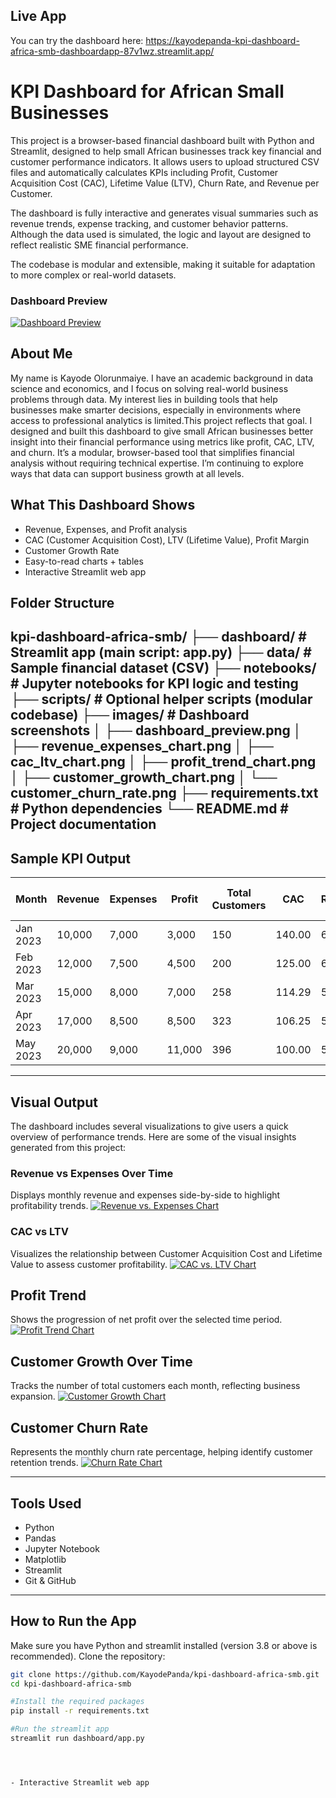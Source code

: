 
## Live App
You can try the dashboard here: https://kayodepanda-kpi-dashboard-africa-smb-dashboardapp-87v1wz.streamlit.app/


# KPI Dashboard for African Small Businesses

This project is a browser-based financial dashboard built with Python and Streamlit, designed to help small African businesses track key financial and customer performance indicators. It allows users to upload structured CSV files and automatically calculates KPIs including Profit, Customer Acquisition Cost (CAC), Lifetime Value (LTV), Churn Rate, and Revenue per Customer.

The dashboard is fully interactive and generates visual summaries such as revenue trends, expense tracking, and customer behavior patterns. Although the data used is simulated, the logic and layout are designed to reflect realistic SME financial performance.

The codebase is modular and extensible, making it suitable for adaptation to more complex or real-world datasets.

### Dashboard Preview

[![Dashboard Preview](images/dashboard_preview.png)](images/dashboard_preview.png)

## About Me

My name is Kayode Olorunmaiye. I have an academic background in data science and economics, and I focus on solving real-world business problems through data. My interest lies in building tools that help businesses make smarter decisions, especially in environments where access to professional analytics is limited.This project reflects that goal. 
I designed and built this dashboard to give small African businesses better insight into their financial performance using metrics like profit, CAC, LTV, and churn. It’s a modular, browser-based tool that simplifies financial analysis without requiring technical expertise. I’m continuing to explore ways that data can support business growth at all levels.


## What This Dashboard Shows

- Revenue, Expenses, and Profit analysis
- CAC (Customer Acquisition Cost), LTV (Lifetime Value), Profit Margin
- Customer Growth Rate
- Easy-to-read charts + tables
- Interactive Streamlit web app



## Folder Structure

kpi-dashboard-africa-smb/
├── dashboard/               # Streamlit app (main script: app.py)
├── data/                    # Sample financial dataset (CSV)
├── notebooks/               # Jupyter notebooks for KPI logic and testing
├── scripts/                 # Optional helper scripts (modular codebase)
├── images/                  # Dashboard screenshots
│   ├── dashboard_preview.png
│   ├── revenue_expenses_chart.png
│   ├── cac_ltv_chart.png
│   ├── profit_trend_chart.png
│   ├── customer_growth_chart.png
│   └── customer_churn_rate.png
├── requirements.txt         # Python dependencies
└── README.md                # Project documentation
﻿
---

## Sample KPI Output

| Month     | Revenue | Expenses | Profit | Total Customers | CAC     | Revenue/Customer | LTV     | Churn Rate (%) |
|-----------|---------|----------|--------|------------------|---------|------------------|---------|----------------|
| Jan 2023  | 10,000  | 7,000    | 3,000  | 150              | 140.00  | 66.67            | 800.00  | 6.67           |
| Feb 2023  | 12,000  | 7,500    | 4,500  | 200              | 125.00  | 60.00            | 720.00  | 6.00           |
| Mar 2023  | 15,000  | 8,000    | 7,000  | 258              | 114.29  | 58.14            | 697.67  | 5.81           |
| Apr 2023  | 17,000  | 8,500    | 8,500  | 323              | 106.25  | 52.63            | 631.58  | 5.26           |
| May 2023  | 20,000  | 9,000    | 11,000 | 396              | 100.00  | 50.51            | 606.06  | 5.01           |

---

##  Visual Output

The dashboard includes several visualizations to give users a quick overview of performance trends.
Here are some of the visual insights generated from this project:

###  Revenue vs Expenses Over Time  

Displays monthly revenue and expenses side-by-side to highlight profitability trends.
[![Revenue vs. Expenses Chart](images/revenue_expenses_chart.png)](images/revenue_expenses_chart.png)

### CAC vs LTV  

Visualizes the relationship between Customer Acquisition Cost and Lifetime Value to assess customer profitability.
[![CAC vs. LTV Chart](images/cac_ltv_chart.png)](images/cac_ltv_chart.png)

## Profit Trend

Shows the progression of net profit over the selected time period.
[![Profit Trend Chart](images/profit_trend_chart.png)](images/profit_trend_chart.png)

## Customer Growth Over Time

Tracks the number of total customers each month, reflecting business expansion.
[![Customer Growth Chart](images/customer_growth_chart.png)](images/customer_growth_chart.png)

## Customer Churn Rate

Represents the monthly churn rate percentage, helping identify customer retention trends.
[![Churn Rate Chart](images/customer_churn_rate.png)](images/customer_churn_rate.png)


---

##  Tools Used

- Python
- Pandas
- Jupyter Notebook
- Matplotlib
- Streamlit
- Git & GitHub

---

## How to Run the App

Make sure you have Python and streamlit installed (version 3.8 or above is recommended).
Clone the repository:

```bash
git clone https://github.com/KayodePanda/kpi-dashboard-africa-smb.git
cd kpi-dashboard-africa-smb

#Install the required packages 
pip install -r requirements.txt

#Run the streamlit app 
streamlit run dashboard/app.py




- Interactive Streamlit web app


